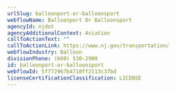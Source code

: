 ```yaml
---
urlSlug: balloonport-or-balloonsport
webflowName: Balloonport Or Balloonsport
agencyId: njdot
agencyAdditionalContext: Aviation
callToActionText: ""
callToActionLink: https://www.nj.gov/transportation/
webflowIndustry: Balloon
divisionPhone: (609) 530-2900
id: balloonport-or-balloonsport
webflowId: 5f772967b4710ff2113c37bd
licenseCertificationClassification: LICENSE
---
```

